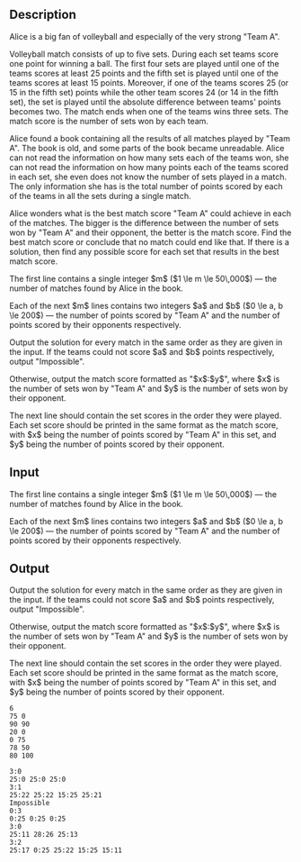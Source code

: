 ## Description

<div><p>Alice is a big fan of volleyball and especially of the very strong "Team A".</p><p>Volleyball match consists of up to five sets. During each set teams score one point for winning a&nbsp;ball. The first four sets are played until one of the teams scores at least 25&nbsp;points and the fifth set is played until one of the teams scores at least 15 points. Moreover, if one of the teams scores 25 (or 15 in the fifth set) points while the other team scores 24 (or 14 in the fifth set), the set is played until the absolute difference between teams' points becomes two. The match ends when one of the teams wins three sets. The match score is the number of sets won by each team.</p><p>Alice found a book containing all the results of all matches played by "Team A". The book is old, and some parts of the book became unreadable. Alice can not read the information on how many sets each of the teams won, she can not read the information on how many points each of the teams scored in each set, she even does not know the number of sets played in a match. The only information she has is the total number of points scored by each of the teams in all the sets during a single match.</p><p>Alice wonders what is the best match score "Team A" could achieve in each of the matches. The bigger is the difference between the number of sets won by "Team A" and their opponent, the better is the match score. Find the best match score or conclude that no match could end like that. If there is a solution, then find any possible score for each set that results in the best match score.</p></div><div class="input-specification"><p>The first line contains a single integer $m$ ($1 \le m \le 50\,000$)&nbsp;— the number of matches found by Alice in the book.</p><p>Each of the next $m$ lines contains two integers $a$ and $b$ ($0 \le a, b \le 200$)&nbsp;— the number of points scored by "Team A" and the number of points scored by their opponents respectively.</p></div><div class="output-specification"><p>Output the solution for every match in the same order as they are given in the input. If the teams could not score $a$ and $b$ points respectively, output "<span class="tex-font-style-tt">Impossible</span>".</p><p>Otherwise, output the match score formatted as "<span class="tex-font-style-tt">$x$:$y$</span>", where $x$ is the number of sets won by "Team A" and $y$ is the number of sets won by their opponent. </p><p>The next line should contain the set scores in the order they were played. Each set score should be printed in the same format as the match score, with $x$ being the number of points scored by "Team A" in this set, and $y$ being the number of points scored by their opponent.</p></div>

## Input

<p>The first line contains a single integer $m$ ($1 \le m \le 50\,000$)&nbsp;— the number of matches found by Alice in the book.</p><p>Each of the next $m$ lines contains two integers $a$ and $b$ ($0 \le a, b \le 200$)&nbsp;— the number of points scored by "Team A" and the number of points scored by their opponents respectively.</p>

## Output

<p>Output the solution for every match in the same order as they are given in the input. If the teams could not score $a$ and $b$ points respectively, output "<span class="tex-font-style-tt">Impossible</span>".</p><p>Otherwise, output the match score formatted as "<span class="tex-font-style-tt">$x$:$y$</span>", where $x$ is the number of sets won by "Team A" and $y$ is the number of sets won by their opponent. </p><p>The next line should contain the set scores in the order they were played. Each set score should be printed in the same format as the match score, with $x$ being the number of points scored by "Team A" in this set, and $y$ being the number of points scored by their opponent.</p>





```input1
6
75 0
90 90
20 0
0 75
78 50
80 100
```




```output1
3:0
25:0 25:0 25:0
3:1
25:22 25:22 15:25 25:21
Impossible
0:3
0:25 0:25 0:25
3:0
25:11 28:26 25:13
3:2
25:17 0:25 25:22 15:25 15:11
```



